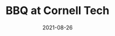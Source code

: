 ---
layout: photo_set
title: BBQ at Cornell Tech
permalink: /photos/bbq/
description: "Campus-Wide BBQ on August 26, 2021 to kickoff a year-long set of celebrations to recognize the tenth anniversary of Cornell Tech."
date: 2021-08-26

photos:
    set: bbq
    size: 1
---